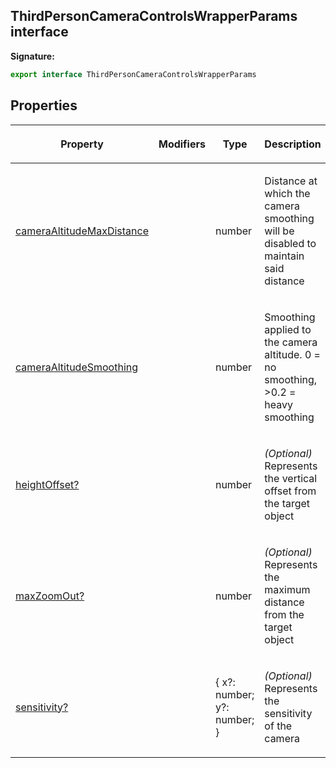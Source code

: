
## ThirdPersonCameraControlsWrapperParams interface

**Signature:**

```typescript
export interface ThirdPersonCameraControlsWrapperParams 
```

## Properties

<table><thead><tr><th>

Property


</th><th>

Modifiers


</th><th>

Type


</th><th>

Description


</th></tr></thead>
<tbody><tr><td>

[cameraAltitudeMaxDistance](/reference/thirdpersoncameracontrolswrapperparams/cameraaltitudemaxdistance.md)


</td><td>


</td><td>

number


</td><td>

Distance at which the camera smoothing will be disabled to maintain said distance


</td></tr>
<tr><td>

[cameraAltitudeSmoothing](/reference/thirdpersoncameracontrolswrapperparams/cameraaltitudesmoothing.md)


</td><td>


</td><td>

number


</td><td>

Smoothing applied to the camera altitude. 0 = no smoothing, &gt;<!-- -->0.2 = heavy smoothing


</td></tr>
<tr><td>

[heightOffset?](/reference/thirdpersoncameracontrolswrapperparams/heightoffset.md)


</td><td>


</td><td>

number


</td><td>

_(Optional)_ Represents the vertical offset from the target object


</td></tr>
<tr><td>

[maxZoomOut?](/reference/thirdpersoncameracontrolswrapperparams/maxzoomout.md)


</td><td>


</td><td>

number


</td><td>

_(Optional)_ Represents the maximum distance from the target object


</td></tr>
<tr><td>

[sensitivity?](/reference/thirdpersoncameracontrolswrapperparams/sensitivity.md)


</td><td>


</td><td>

{ x?: number; y?: number; }


</td><td>

_(Optional)_ Represents the sensitivity of the camera


</td></tr>
</tbody></table>
